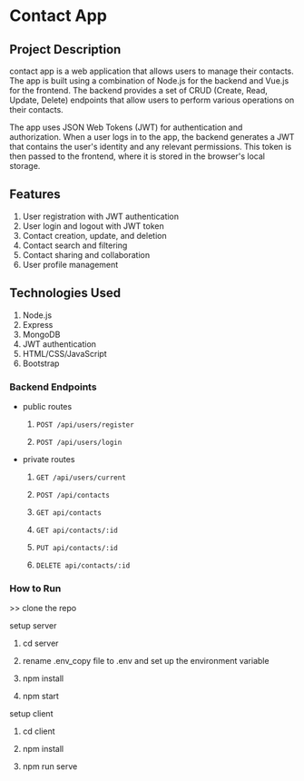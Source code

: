 # Contact App

## Project Description

contact app is a web application that allows users to manage their contacts. The app is built using a combination of Node.js for the backend and Vue.js for the frontend. The backend provides a set of CRUD (Create, Read, Update, Delete) endpoints that allow users to perform various operations on their contacts.

The app uses JSON Web Tokens (JWT) for authentication and authorization. When a user logs in to the app, the backend generates a JWT that contains the user's identity and any relevant permissions. This token is then passed to the frontend, where it is stored in the browser's local storage.

## Features
 1. User registration with JWT authentication
 2. User login and logout with JWT token
 3. Contact creation, update, and deletion
 4. Contact search and filtering
 5. Contact sharing and collaboration
 6. User profile management

## Technologies Used
 1. Node.js
 2. Express
 3. MongoDB
 4. JWT authentication
 5. HTML/CSS/JavaScript
 6. Bootstrap

### Backend Endpoints

* public routes

    1. `POST /api/users/register`

    2. `POST /api/users/login`

* private routes

    1. `GET /api/users/current`

    2. `POST /api/contacts`

    3. `GET api/contacts`

    4. `GET api/contacts/:id`

    5. `PUT api/contacts/:id`

    6. `DELETE api/contacts/:id`


### How to Run

&gt;&gt; clone the repo

setup server

1. cd server

2. rename .env\_copy file to .env and set up the environment variable

3. npm install

4. npm start


setup client

1. cd client

2. npm install

3. npm run serve
